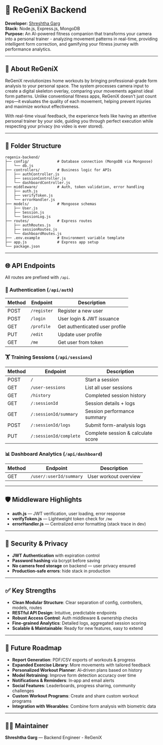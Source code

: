 # 🤖 ReGeniX Backend

**Developer:** [Shreshtha Garg](https://github.com/Shreshtha-Garg)  
**Stack:** Node.js, Express.js, MongoDB  
**Purpose:** An AI-powered fitness companion that transforms your camera into a personal trainer - analyzing movement patterns in real-time, providing intelligent form correction, and gamifying your fitness journey with performance analytics.

---

## 💪 About ReGeniX

ReGeniX revolutionizes home workouts by bringing professional-grade form analysis to your personal space. The system processes camera input to create a digital skeleton overlay, comparing your movements against ideal form patterns. Unlike conventional fitness apps, ReGeniX doesn't just count reps—it evaluates the quality of each movement, helping prevent injuries and maximize workout effectiveness.

With real-time visual feedback, the experience feels like having an attentive personal trainer by your side, guiding you through perfect execution while respecting your privacy (no video is ever stored).

---

## 📂 Folder Structure
```text
regenix-backend/
├── config/             # Database connection (MongoDB via Mongoose)
│   └── db.js
├── controllers/        # Business logic for APIs
│   ├── authController.js
│   ├── sessionController.js
│   └── dashboardController.js
├── middleware/         # Auth, token validation, error handling
│   ├── auth.js
│   ├── verifyToken.js
│   └── errorHandler.js
├── models/             # Mongoose schemas
│   ├── User.js
│   ├── Session.js
│   └── SessionLog.js
├── routes/             # Express routes
│   ├── authRoutes.js
│   ├── sessionRoutes.js
│   └── dashboardRoutes.js
├── .env.example        # Environment variable template
├── app.js              # Express app setup
└── package.json
```

---

## 🌐 API Endpoints
All routes are prefixed with `/api`.

### 🔐 Authentication (`/api/auth`)
| Method | Endpoint    | Description                   |
| ------ | ----------- | ----------------------------- |
| POST   | `/register` | Register a new user           |
| POST   | `/login`    | User login & JWT issuance     |
| GET    | `/profile`  | Get authenticated user profile|
| PUT    | `/edit`     | Update user profile           |
| GET    | `/me`       | Get user from token           |

### 🏋️ Training Sessions (`/api/sessions`)
| Method | Endpoint                   | Description                              |
| ------ | -------------------------- | ---------------------------------------- |
| POST   | `/`                        | Start a session                          |
| GET    | `/user-sessions`           | List all user sessions                   |
| GET    | `/history`                 | Completed session history                |
| GET    | `/:sessionId`              | Session details + logs                   |
| GET    | `/:sessionId/summary`      | Session performance summary              |
| POST   | `/:sessionId/logs`         | Submit form-analysis logs                |
| PUT    | `/:sessionId/complete`     | Complete session & calculate score       |

### 📊 Dashboard Analytics (`/api/dashboard`)
| Method | Endpoint                   | Description                              |
| ------ | -------------------------- | ---------------------------------------- |
| GET    | `/user/:userId/summary`    | User workout overview                    |

---

## 🛡️ Middleware Highlights
- **auth.js** — JWT verification, user loading, error response  
- **verifyToken.js** — Lightweight token check for `/me`   
- **errorHandler.js** — Centralized error formatting (stack trace in dev)

---

## 🔐 Security & Privacy
- **JWT Authentication** with expiration control  
- **Password hashing** via bcrypt before saving  
- **No camera feed storage** on backend — user privacy ensured  
- **Production-safe errors**: hide stack in production

---

## ✅ Key Strengths
- **Clean Modular Structure**: Clear separation of config, controllers, models, routes  
- **RESTful API Design**: Intuitive, predictable endpoints  
- **Robust Access Control**: Auth middleware & ownership checks  
- **Fine‑grained Analytics**: Detailed logs, aggregated session scoring  
- **Scalable & Maintainable**: Ready for new features, easy to extend

---

## 🚀 Future Roadmap
- **Report Generation**: PDF/CSV exports of workouts & progress  
- **Expanded Exercise Library**: More movements with tailored feedback  
- **Personalized Workout Planner**: AI‑driven plans based on history  
- **Model Retraining**: Improve form detection accuracy over time  
- **Notifications & Reminders**: In‑app and email alerts  
- **Social Features**: Leaderboards, progress sharing, community challenges
- **Custom Workout Programs**: Create and share custom workout programs
- **Integration with Wearables**: Combine form analysis with biometric data

---

## 👩‍💻 Maintainer
**Shreshtha Garg** — Backend Engineer - ReGeniX